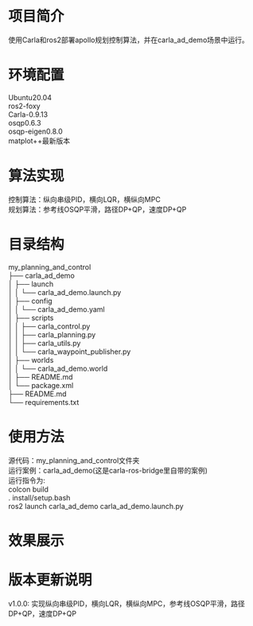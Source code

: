 # 项目简介
使用Carla和ros2部署apollo规划控制算法，并在carla_ad_demo场景中运行。
# 环境配置
Ubuntu20.04  
ros2-foxy   
Carla-0.9.13  
osqp0.6.3  
osqp-eigen0.8.0   
matplot++最新版本   
# 算法实现
控制算法：纵向串级PID，横向LQR，横纵向MPC \
规划算法：参考线OSQP平滑，路径DP+QP，速度DP+QP
# 目录结构
my_planning_and_control  
├── carla_ad_demo  
│   ├── launch  
│   │   └── carla_ad_demo.launch.py  
│   ├── config  
│   │   └── carla_ad_demo.yaml  
│   ├── scripts  
│   │   ├── carla_control.py  
│   │   ├── carla_planning.py  
│   │   ├── carla_utils.py  
│   │   └── carla_waypoint_publisher.py  
│   ├── worlds  
│   │   └── carla_ad_demo.world  
│   ├── README.md  
│   └── package.xml  
├── README.md  
└── requirements.txt  
# 使用方法  
源代码：my_planning_and_control文件夹 \
运行案例：carla_ad_demo(这是carla-ros-bridge里自带的案例)\
运行指令为:\
colcon build \
. install/setup.bash  \
ros2 launch carla_ad_demo carla_ad_demo.launch.py  
# 效果展示
# 版本更新说明
v1.0.0:
 实现纵向串级PID，横向LQR，横纵向MPC，参考线OSQP平滑，路径DP+QP，速度DP+QP